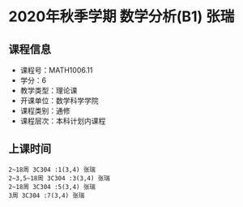 # 2020年秋季学期 数学分析(B1) 张瑞






## 课程信息

- 课程号：MATH1006.11
- 学分：6
- 教学类型：理论课
- 开课单位：数学科学学院
- 课程类别：通修
- 课程层次：本科计划内课程

## 上课时间

```
2~18周 3C304 :1(3,4) 张瑞
2~3,5~18周 3C304 :3(3,4) 张瑞
2~18周 3C304 :5(3,4) 张瑞
3周 3C304 :7(3,4) 张瑞
```

